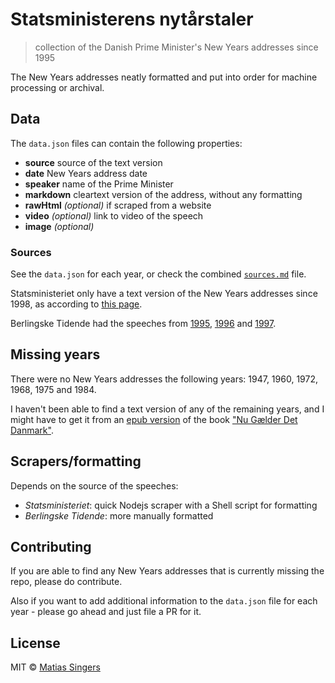 # Statsministerens nytårstaler
> collection of the Danish Prime Minister's New Years addresses since 1995

The New Years addresses neatly formatted and put into order for machine processing or archival.

## Data
The `data.json` files can contain the following properties:
- **source** source of the text version
- **date** New Years address date
- **speaker** name of the Prime Minister
- **markdown** cleartext version of the address, without any formatting
- **rawHtml** *(optional)* if scraped from a website
- **video** *(optional)* link to video of the speech
- **image** *(optional)*


### Sources
See the `data.json` for each year, or check the combined [`sources.md`](sources.md) file.

Statsministeriet only have a text version of the New Years addresses since 1998, as according to [this page](http://www.stm.dk/_a_1612.html).

Berlingske Tidende had the speeches from [1995](http://www.b.dk/danmark/statsministerens-nytaarstale-1995), [1996](http://www.b.dk/danmark/statsministerens-nytaarstale-1996) and [1997](http://www.b.dk/danmark/statsministerens-nytaarstale-1997).

## Missing years
There were no New Years addresses the following years: 1947, 1960, 1972, 1968, 1975 and 1984.

I haven't been able to find a text version of any of the remaining years, and I might have to get it from an [epub version](https://itunes.apple.com/dk/book/nu-g-lder-det-danmark!-statsministrenes/id482910111) of the book ["Nu Gælder Det Danmark"](http://www.nytaarstale.dk/).

## Scrapers/formatting
Depends on the source of the speeches:
- *Statsministeriet*: quick Nodejs scraper with a Shell script for formatting
- *Berlingske Tidende*: more manually formatted

## Contributing
If you are able to find any New Years addresses that is currently missing the repo, please do contribute.

Also if you want to add additional information to the `data.json` file for each year - please go ahead and just file a PR for it.

## License

MIT © [Matias Singers](http://mts.io)
